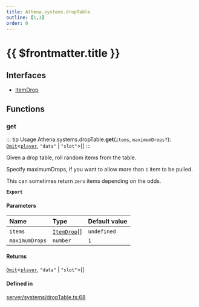 ```yaml
---
title: Athena.systems.dropTable
outline: [1,3]
order: 0
---
```


# {{ $frontmatter.title }}


## Interfaces

- [ItemDrop](../interfaces/server_systems_dropTable_ItemDrop.md)

## Functions

### get

::: tip Usage
Athena.systems.dropTable.**get**(`items`, `maximumDrops?`): [`Omit`](server_player_inventory_Internal.md#Omit)<[`player`](server_config.md#player), ``"data"`` \| ``"slot"``\>[]
:::

Given a drop table, roll random items from the table.

Specify maximumDrops, if you want to allow more than `1` item to be pulled.

This can sometimes return `zero` items depending on the odds.

**`Export`**

#### Parameters

| Name | Type | Default value |
| :------ | :------ | :------ |
| `items` | [`ItemDrop`](../interfaces/server_systems_dropTable_ItemDrop.md)[] | `undefined` |
| `maximumDrops` | `number` | `1` |

#### Returns

[`Omit`](server_player_inventory_Internal.md#Omit)<[`player`](server_config.md#player), ``"data"`` \| ``"slot"``\>[]

#### Defined in

[server/systems/dropTable.ts:68](https://github.com/Stuyk/altv-athena/blob/d9b1cbb/src/core/server/systems/dropTable.ts#L68)
